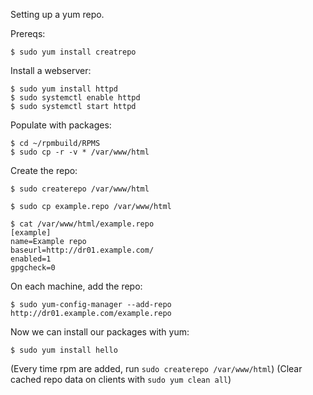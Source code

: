 Setting up a yum repo.

Prereqs:

    $ sudo yum install creatrepo

Install a webserver:

    $ sudo yum install httpd
    $ sudo systemctl enable httpd
    $ sudo systemctl start httpd

Populate with packages:

    $ cd ~/rpmbuild/RPMS
    $ sudo cp -r -v * /var/www/html

Create the repo:

    $ sudo createrepo /var/www/html

    $ sudo cp example.repo /var/www/html

    $ cat /var/www/html/example.repo
    [example]
    name=Example repo
    baseurl=http://dr01.example.com/
    enabled=1
    gpgcheck=0

On each machine, add the repo:

    $ sudo yum-config-manager --add-repo http://dr01.example.com/example.repo

Now we can install our packages with yum:

    $ sudo yum install hello

(Every time rpm are added, run `sudo createrepo /var/www/html`)
(Clear cached repo data on clients with `sudo yum clean all`)
